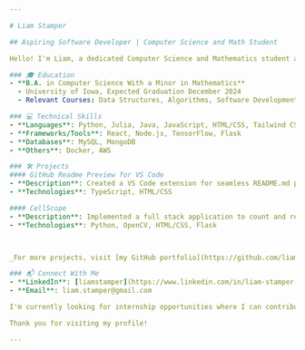 ```yaml
---

# Liam Stamper

## Aspiring Software Developer | Computer Science and Math Student

Hello! I'm Liam, a dedicated Computer Science and Mathematics student at the University of Iowa with a passion for coding and problem-solving. I specialize in building full stack applications that are both functional and user-friendly. My academic background and project work reflect a commitment to learning and applying modern tech skills to real-world problems.

### 🎓 Education
- **B.A. in Computer Science With a Minor in Mathematics**
  - University of Iowa, Expected Graduation December 2024
  - Relevant Courses: Data Structures, Algorithms, Software Development, Linear Algebra

### 💻 Technical Skills
- **Languages**: Python, Julia, Java, JavaScript, HTML/CSS, Tailwind CSS, PHP, JSON
- **Frameworks/Tools**: React, Node.js, TensorFlow, Flask
- **Databases**: MySQL, MongoDB
- **Others**: Docker, AWS

### 🛠️ Projects
#### GitHub Readme Preview for VS Code
- **Description**: Created a VS Code extension for seamless README.md previews, simulating the GitHub interface.
- **Technologies**: TypeScript, HTML/CSS

#### CellScope
- **Description**: Implemented a full stack application to count and report cells in bone marrow scans. Done in colaboratation with the University of Iowa to be used in a reseach setting.
- **Technologies**: Python, OpenCV, HTML/CSS, Flask



_For more projects, visit [my GitHub portfolio](https://github.com/liamstamper)._

### 📬 Connect With Me
- **LinkedIn**: [liamstamper](https://www.linkedin.com/in/liam-stamper-96057829b/)
- **Email**: liam.stamper@gmail.com

I'm currently looking for internship opportunities where I can contribute and further develop my skills. If you have an opportunity or a project that you think I'd be a good fit for, please don't hesitate to reach out!

Thank you for visiting my profile!

---
```

